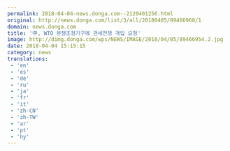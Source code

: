 ```yaml
---
permalink: 2018-04-04-news.donga.com--2120401256.html
original: http://news.donga.com/list/3/all/20180405/89466968/1
domain: news.donga.com
title: '中, WTO 분쟁조정기구에 관세전쟁 개입 요청'
image: http://dimg.donga.com/wps/NEWS/IMAGE/2018/04/05/89466954.2.jpg
date: 2018-04-04 15:15:15
category: news
translations: 
 - 'en'
 - 'es'
 - 'de'
 - 'ru'
 - 'ja'
 - 'fr'
 - 'it'
 - 'zh-CN'
 - 'zh-TW'
 - 'ar'
 - 'pt'
 - 'hy'
---
```


